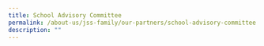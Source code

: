 ```yaml
---
title: School Advisory Committee
permalink: /about-us/jss-family/our-partners/school-advisory-committee
description: ""
---
```

